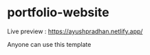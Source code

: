 # portfolio-website

Live preview : https://ayushpradhan.netlify.app/

Anyone can use this template
